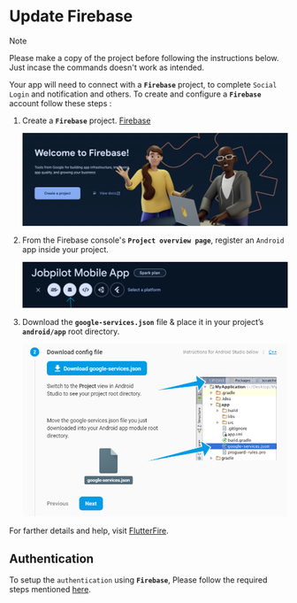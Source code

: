 # Update Firebase

>[!NOTE] 
> Please make a copy of the project before following the instructions below. Just incase 
> the commands doesn't work as intended.

Your app will need to connect with a **`Firebase`** project, to complete `Social Login` and notification and others. To create and configure a **`Firebase`** account follow these steps :
1. Create a **`Firebase`** project. [Firebase](https://console.firebase.google.com/)
   
   ![Firebase](./images/firebase_01.png)
2. From  the Firebase console's **`Project overview page`**, register an `Android` app inside your project.
   
   ![Firebase](./images/firebase_02.png)
3. Download the **`google-services.json`** file & place it in your project’s **`android/app`** root directory.
   
   ![Firebase](./images/firebase_03.png)

For farther details and help, visit [FlutterFire](https://firebase.flutter.dev/docs/overview).

## Authentication

To setup the `authentication` using **`Firebase`**, Please follow the required steps mentioned [here](https://firebase.flutter.dev/docs/auth/overview).